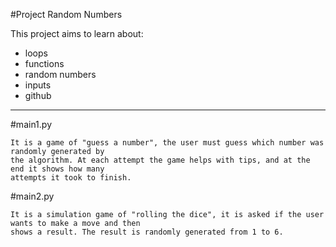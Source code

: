 #Project Random Numbers

This project aims to learn about:

- loops
- functions
- random numbers
- inputs
- github

__________________________________________________
#main1.py

    It is a game of "guess a number", the user must guess which number was randomly generated by 
    the algorithm. At each attempt the game helps with tips, and at the end it shows how many 
    attempts it took to finish.

#main2.py

    It is a simulation game of "rolling the dice", it is asked if the user wants to make a move and then 
    shows a result. The result is randomly generated from 1 to 6.
